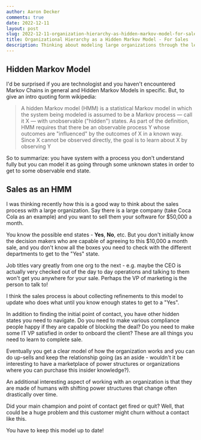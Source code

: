 ```yaml
---
author: Aaron Decker
comments: true
date: 2022-12-11
layout: post
slug: 2022-12-11-organization-hierarchy-as-hidden-markov-model-for-sales
title: Organizational Hierarchy as a Hidden Markov Model - For Sales
description: Thinking about modeling large organizations through the lens of a hidden markov model to get to a "yes" in the sales process.
---
```


## Hidden Markov Model

I'd be surprised if you are technologist and you haven't encountered Markov Chains in general and Hidden Markov Models in specific. But, to give an intro quoting form wikipedia:

> A hidden Markov model (HMM) is a statistical Markov model in which the system being modeled is assumed to be a Markov process — call it X — with unobservable ("hidden") states. As part of the definition, HMM requires that there be an observable process Y whose outcomes are "influenced" by the outcomes of X in a known way. Since X cannot be observed directly, the goal is to learn about X by observing Y

So to summarize: you have system with a process you don't understand fully but you can model it as going through some unknown states in order to get to some observable end state.

## Sales as an HMM

I was thinking recently how this is a good way to think about the sales process with a large organization. Say there is a large company (take Coca Cola as an example) and you want to sell them your software for $50,000 a month.

You know the possible end states - **Yes**, **No**, etc. But you don't initially know the decision makers who are capable of agreeing to this $10,000 a month sale, and you don't know all the boxes you need to check with the different departments to get to the "Yes" state.

Job titles vary greatly from one org to the next - e.g. maybe the CEO is actually very checked out of the day to day operations and talking to them won't get you anywhere for your sale. Perhaps the VP of marketing is the person to talk to!

I think the sales process is about collecting refinements to this model to update who does what until you know enough states to get to a "Yes".

In addition to finding the initial point of contact, you have other hidden states you need to navigate. Do you need to make various compliance people happy if they are capable of blocking the deal? Do you need to make some IT VP satisfied in order to onboard the client? These are all things you need to learn to complete sale.

Eventually you get a clear model of how the organization works and you can do up-sells and keep the relationship going (as an aside - wouldn't it be interesting to have a marketplace of power structures or organizations where you can purchase this insider knowledge?).

An additional interesting aspect of working with an organization is that they are made of humans with shifting power structures that change often drastically over time.

Did your main champion and point of contact get fired or quit? Well, that could be a huge problem and this customer might churn without a contact like this.

You have to keep this model up to date!
